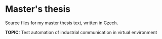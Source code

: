 # Master's thesis

Source files for my master thesis text, written in Czech. 

__TOPIC:__ Test automation of industrial communication in virtual environment
